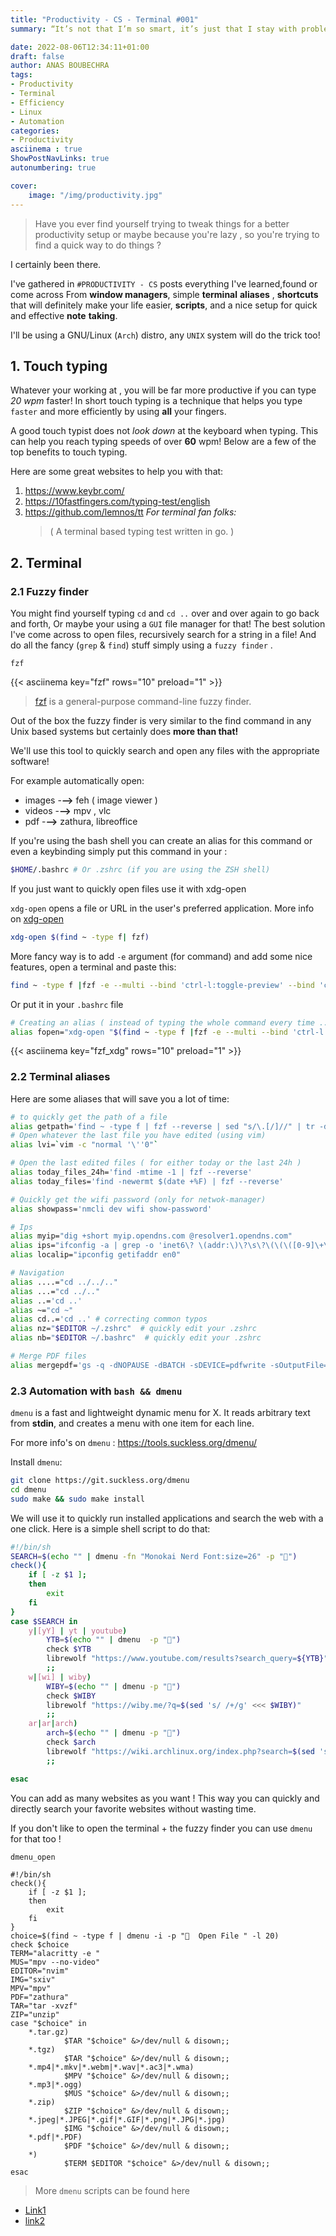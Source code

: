 ```yaml
---
title: "Productivity - CS - Terminal #001"
summary: “It’s not that I’m so smart, it’s just that I stay with problems longer.”

date: 2022-08-06T12:34:11+01:00
draft: false
author: ANAS BOUBECHRA
tags:
- Productivity
- Terminal
- Efficiency
- Linux
- Automation
categories:
- Productivity
asciinema : true
ShowPostNavLinks: true
autonumbering: true

cover:
    image: "/img/productivity.jpg"
---
```



> Have you ever find yourself trying to tweak things for a better productivity setup or maybe because you're lazy , so you're trying to find a quick way to do things ?

 I certainly been there. 

I've gathered in `#PRODUCTIVITY - CS` posts everything I've
learned,found or come across From **window managers**, simple __terminal__ __aliases__ ,
__shortcuts__ that will definitely make your life easier, __scripts__, and a nice setup
for quick and effective __note__ __taking__.

I'll be using a GNU/Linux (`Arch`) distro, any `UNIX` system will do the trick too!

## 1. Touch typing

Whatever your working at , you will be far more productive if you can type _20 wpm_ faster!
In short touch typing is a technique that helps you type `faster` and more
efficiently by using __all__ your fingers.

A good touch typist does not *look down* at the keyboard when typing.
This can help you reach typing speeds of over __60__ wpm! Below are a few of the top benefits to touch typing.

Here are some great websites to help you with that:

1. https://www.keybr.com/
2. https://10fastfingers.com/typing-test/english
3. https://github.com/lemnos/tt   *For terminal fan folks:*
    > ( A terminal based typing test written in go. )

## 2. Terminal
### 2.1 Fuzzy finder

You might find yourself typing `cd` and `cd ..` over and over again to go back
and forth, Or maybe your using a `GUI` file manager for that! The best solution
I've come across to open files, recursively search for a string in a file! And
do all the fancy (`grep` & `find`) stuff simply using a `fuzzy finder` .


```
fzf
```
{{< asciinema key="fzf" rows="10" preload="1" >}}

>  [fzf](https://github.com/junegunn/fzf) is a general-purpose command-line fuzzy finder.

Out of the box the fuzzy finder is very similar to the find command in any
Unix based systems but certainly does **more than that!**

We'll use this tool to quickly search and open any files with the appropriate software!

For example automatically open:
- images -**-->** feh ( image viewer )
- videos -**-->** mpv , vlc
- pdf  -**-->** zathura, libreoffice

If you're using the bash shell you can create an alias for this command or even
a keybinding simply put this command in your :
```sh
$HOME/.bashrc # Or .zshrc (if you are using the ZSH shell)
```

If you just want to quickly open files use it with xdg-open

`xdg-open` opens a file or URL in the user's preferred application. More info on [xdg-open](http://www.freedesktop.org/wiki/Specifications/mime-apps-spec/)

```sh
xdg-open $(find ~ -type f| fzf)
```

More fancy way is to add `-e` argument (for command) and add some nice features,
open a terminal and paste this:


```sh
find ~ -type f |fzf -e --multi --bind 'ctrl-l:toggle-preview' --bind 'ctrl-k:change-preview-window(down,80%)' --reverse --pointer="->" --prompt="-->: " --preview 'bat -p -f {}')"
```

Or put it in your `.bashrc` file
```sh
# Creating an alias ( instead of typing the whole command every time ... simply type 'fopen')
alias fopen="xdg-open "$(find ~ -type f |fzf -e --multi --bind 'ctrl-l:toggle-preview' --bind 'ctrl-k:change-preview-window(down,80%)' --reverse --pointer="->" --prompt="-->: " --preview 'bat -p -f {}')""
```
{{< asciinema key="fzf_xdg" rows="10" preload="1" >}}

### 2.2 Terminal aliases

Here are some aliases that will save you a lot of time:

```sh
# to quickly get the path of a file
alias getpath='find ~ -type f | fzf --reverse | sed "s/\.[/]//" | tr -d '\n' | c'
# Open whatever the last file you have edited (using vim)
alias lvi=`vim -c "normal '\''0"`

# Open the last edited files ( for either today or the last 24h )
alias today_files_24h='find -mtime -1 | fzf --reverse'
alias today_files='find -newermt $(date +%F) | fzf --reverse'

# Quickly get the wifi password (only for netwok-manager)
alias showpass='nmcli dev wifi show-password'

# Ips
alias myip="dig +short myip.opendns.com @resolver1.opendns.com"
alias ips="ifconfig -a | grep -o 'inet6\? \(addr:\)\?\s\?\(\(\([0-9]\+\.\)\{3\}[0-9]\+\)\|[a-fA-F0-9:]\+\)' | awk '{ sub(/inet6? (addr:)? ?/, \"\"); print }'"
alias localip="ipconfig getifaddr en0"

# Navigation
alias ....="cd ../../.."
alias ...="cd ../.."
alias ..='cd ..'
alias ~="cd ~"
alias cd..='cd ..' # correcting common typos
alias nz="$EDITOR ~/.zshrc"  # quickly edit your .zshrc
alias nb="$EDITOR ~/.bashrc"  # quickly edit your .zshrc

# Merge PDF files
alias mergepdf='gs -q -dNOPAUSE -dBATCH -sDEVICE=pdfwrite -sOutputFile=_merged.pdf'

```

### 2.3 Automation with `bash && dmenu`

`dmenu` is a fast and lightweight dynamic menu for X. It reads arbitrary text
from __stdin__, and creates a menu with one item for each line.

For more info's on `dmenu` : https://tools.suckless.org/dmenu/

Install `dmenu`:

```sh
git clone https://git.suckless.org/dmenu
cd dmenu
sudo make && sudo make install
```
We will use it to quickly run installed applications and search the web with a one click.
Here is a simple shell script to do that:

```sh
#!/bin/sh
SEARCH=$(echo "" | dmenu -fn "Monokai Nerd Font:size=26" -p "")
check(){
	if [ -z $1 ];
	then
		exit
	fi
}
case $SEARCH in
	y|[yY] | yt | youtube)
		YTB=$(echo "" | dmenu  -p "")
		check $YTB
		librewolf "https://www.youtube.com/results?search_query=${YTB}"
		;;
	w|[wi] | wiby)
		WIBY=$(echo "" | dmenu -p "")
		check $WIBY
		librewolf "https://wiby.me/?q=$(sed 's/ /+/g' <<< $WIBY)"
        ;;
	ar|ar|arch)
		arch=$(echo "" | dmenu -p "")
		check $arch
		librewolf "https://wiki.archlinux.org/index.php?search=$(sed 's/ /+/g' <<< $arch)"
        ;;

esac
```

You can add as many websites as you want !
This way you can quickly and directly search your favorite websites without wasting time.

If you don't like to open the terminal + the fuzzy finder you can use `dmenu`
for that too !

`dmenu_open`


```
#!/bin/sh
check(){
	if [ -z $1 ];
	then
		exit
	fi
}
choice=$(find ~ -type f | dmenu -i -p "  Open File " -l 20)
check $choice
TERM="alacritty -e "
MUS="mpv --no-video"
EDITOR="nvim"
IMG="sxiv"
MPV="mpv"
PDF="zathura"
TAR="tar -xvzf"
ZIP="unzip"
case "$choice" in
    *.tar.gz)
            $TAR "$choice" &>/dev/null & disown;;
    *.tgz)
            $TAR "$choice" &>/dev/null & disown;;
    *.mp4|*.mkv|*.webm|*.wav|*.ac3|*.wma)
            $MPV "$choice" &>/dev/null & disown;;
    *.mp3|*.ogg)
            $MUS "$choice" &>/dev/null & disown;;
    *.zip)
            $ZIP "$choice" &>/dev/null & disown;;
    *.jpeg|*.JPEG|*.gif|*.GIF|*.png|*.JPG|*.jpg)
            $IMG "$choice" &>/dev/null & disown;;
    *.pdf|*.PDF)
            $PDF "$choice" &>/dev/null & disown;;
    *)
            $TERM $EDITOR "$choice" &>/dev/null & disown;;
esac
```
> More `dmenu` scripts can be found here 
* [Link1](https://github.com/AnasBoubechra/Scripts) 
* [link2](https://github.com/debxp/dmenu-scripts)

